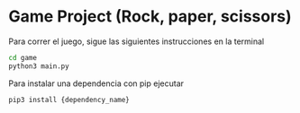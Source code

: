 # Game Project (Rock, paper, scissors)

Para correr el juego, sigue las siguientes instrucciones en la terminal

```sh
cd game
python3 main.py
```

Para instalar una dependencia con pip ejecutar

```sh
pip3 install {dependency_name}
```
